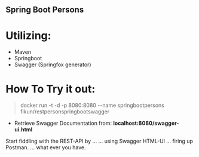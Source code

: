 Spring Boot Persons
--------------------------
Utilizing:
======
+ Maven
+ Springboot
+ Swagger (Springfox generator)

How To Try it out:
=============
>docker run -t -d -p 8080:8080 --name springbootpersons fikun/restpersonspringbootswagger

+ Retrieve Swagger Documentation from: **localhost:8080/swagger-ui.html**

Start fiddling with the REST-API by ...
... using Swagger HTML-UI
... firing up Postman.
... what ever you have.



